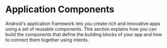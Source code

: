 
# Application Components

Android's application framework lets you create rich and innovative apps using a set of reusable components. 
This section explains how you can build the components that define the building blocks of your app 
and how to connect them together using intents. 
